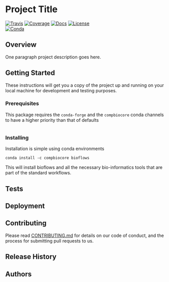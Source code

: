 # Project Title


[![Travis](https://img.shields.io/travis/compbiocore/cbc-documentation-templates.svg?style=flat-square)](https://travis-ci.org/compbiocore/bioflows)
[![Coverage](https://img.shields.io/coveralls/github/jekyll/jekyll.svg?style=flat-square)](http://www.coverage.com)
[![Docs](https://img.shields.io/badge/docs-stable-blue.svg?style=flat-square)](https://compbiocore.github.io/bioflows)
[![License](https://img.shields.io/badge/license-GPL_3.0-orange.svg?style=flat-square)](https://raw.githubusercontent.com/compbiocore/cbc-documentation-templates/master/LICENSE.md)  
[![Conda](https://img.shields.io/conda/v/compbiocore/optitype.svg?style=flat-square)](https://anaconda.org/compbiocore/bioflows)


## Overview
One paragraph project description goes here.

## Getting Started

These instructions will get you a copy of the project up and running on your local machine for development and testing purposes.

### Prerequisites

This package requires the `conda-forge` and the `compbiocore` conda channels to have a higher priority than that of defaults

```

```

### Installing

Installation is simple using conda environments

```
conda install -c compbiocore bioflows
```

This will install bioflows and all the necessary bio-informatics tools that are part of the standard workflows. 

[//]: # (End with an example of getting some data out of the system or using it for a little demo)

## Tests

[//]: # (Explain how to run the automated tests for this system)


## Deployment

[//]: # (Add additional notes about how to deploy this on a local machine and in a cloud provider.)


## Contributing

Please read [CONTRIBUTING.md](https://gist.github.com/PurpleBooth/b24679402957c63ec426) for details on our code of conduct, and the process for submitting pull requests to us.

## Release History
[//]: # (- 0.4)
 [//]: # ( - CHANGES:  )

[//]: # (- 0.3)
[//]: # (  - CHANGES:)


## Authors

[//]: # (List authors and affiliation.)
